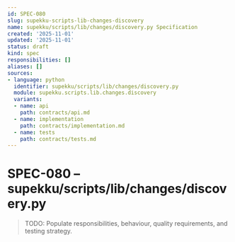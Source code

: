 ```yaml
---
id: SPEC-080
slug: supekku-scripts-lib-changes-discovery
name: supekku/scripts/lib/changes/discovery.py Specification
created: '2025-11-01'
updated: '2025-11-01'
status: draft
kind: spec
responsibilities: []
aliases: []
sources:
- language: python
  identifier: supekku/scripts/lib/changes/discovery.py
  module: supekku.scripts.lib.changes.discovery
  variants:
  - name: api
    path: contracts/api.md
  - name: implementation
    path: contracts/implementation.md
  - name: tests
    path: contracts/tests.md
---
```


# SPEC-080 – supekku/scripts/lib/changes/discovery.py

> TODO: Populate responsibilities, behaviour, quality requirements, and testing strategy.
